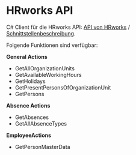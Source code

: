 # HRworks API

C# Client für die HRworks API: [API von HRworks](https://www.hrworks.de/produkt/api/) / [Schnittstellenbeschreibung](https://www.hrworks.de/public/HRworks_API_Reference.pdf).

Folgende Funktionen sind verfügbar:

**General Actions**
- GetAllOrganizationUnits
- GetAvailableWorkingHours
- GetHolidays
- GetPresentPersonsOfOrganizationUnit
- GetPersons

**Absence Actions**
- GetAbsences
- GetAllAbsenceTypes

**EmployeeActions**
- GetPersonMasterData
